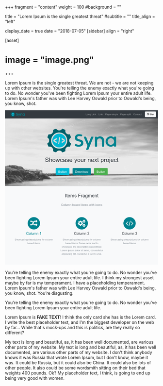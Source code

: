 +++
fragment = "content"
weight = 100
#background = ""

title = "Lorem Ipsum is the single greatest threat"
#subtitle = ""
title_align = "left"

display_date = true
date = "2018-07-05"
[sidebar]
  align = "right"

[asset]
#  image = "image.png"
+++

Lorem Ipsum is the single greatest threat. We are not - we are not keeping up with other websites. You're telling the enemy exactly what you're going to do. No wonder you've been fighting Lorem Ipsum your entire adult life. Lorem Ipsum's father was with Lee Harvey Oswald prior to Oswald's being, you know, shot.

![Screenshot of the demo](screenshot.png)

You're telling the enemy exactly what you're going to do. No wonder you've been fighting Lorem Ipsum your entire adult life. I think my strongest asset maybe by far is my temperament. I have a placeholding temperament. Lorem Ipsum's father was with Lee Harvey Oswald prior to Oswald's being, you know, shot. You’re disgusting.

You're telling the enemy exactly what you're going to do. No wonder you've been fighting Lorem Ipsum your entire adult life.

Lorem Ipsum is **FAKE TEXT**! I think the only card she has is the Lorem card. I write the best placeholder text, and I'm the biggest developer on the web by far... While that's mock-ups and this is politics, are they really so different?

My text is long and beautiful, as, it has been well documented, are various other parts of my website. My text is long and beautiful, as, it has been well documented, are various other parts of my website. I don't think anybody knows it was Russia that wrote Lorem Ipsum, but I don't know, maybe it was. It could be Russia, but it could also be China. It could also be lots of other people. It also could be some wordsmith sitting on their bed that weights 400 pounds. Ok? My placeholder text, I think, is going to end up being very good with women.

